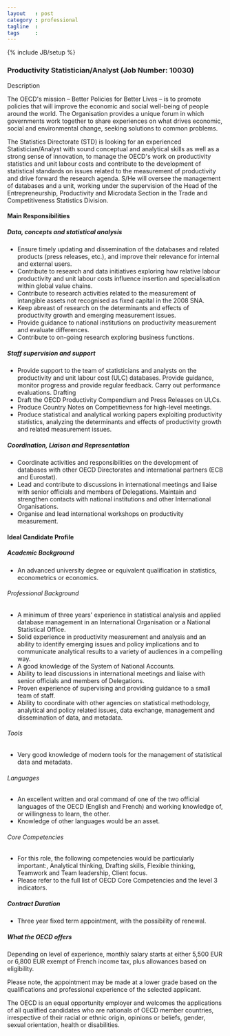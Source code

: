 ```yaml
---
layout   : post
category : professional
tagline  : 
tags     : 
---
```

{% include JB/setup %}

### Productivity Statistician/Analyst (Job Number: 10030)
Description
 
The OECD's mission – Better Policies for Better Lives – is to promote policies that will improve the economic and social well-being of people around the world. The Organisation provides a unique forum in which governments work together to share experiences on what drives economic, social and environmental change, seeking solutions to common problems. 
 
The Statistics Directorate (STD) is looking for an experienced Statistician/Analyst with sound conceptual and analytical skills as well as a strong sense of innovation, to manage the OECD's work on productivity statistics and unit labour costs and contribute to the development of statistical standards on issues related to the measurement of productivity and drive forward the research agenda. S/He will oversee the management of databases and a unit, working under the supervision of the Head of the Entrepreneurship, Productivity and Microdata Section in the Trade and Competitiveness Statistics Division.

#### Main Responsibilities
 
##### Data, concepts and statistical analysis

- Ensure timely updating and dissemination of the databases and related products (press releases, etc.), and improve their relevance for internal and external users.
- Contribute to research and data initiatives exploring how relative labour productivity and unit labour costs influence insertion and specialisation within global value chains.
- Contribute to research activities related to the measurement of intangible assets not recognised as fixed capital in the 2008 SNA.
- Keep abreast of research on the determinants and effects of productivity growth and emerging measurement issues. 
- Provide guidance to national institutions on productivity measurement and evaluate differences. 
- Contribute to on-going research exploring business functions.
 
##### Staff supervision and support

- Provide support to the team of statisticians and analysts on the productivity and unit labour cost (ULC) databases. Provide guidance, monitor progress and provide regular feedback. Carry out performance evaluations.
Drafting
- Draft the OECD Productivity Compendium and Press Releases on ULCs.
- Produce Country Notes on Competitievness for high-level meetings.
- Produce statistical and analytical working papers exploiting productivity statistics, analyzing the determinants and effects of productivity growth and related measurement issues.
 
##### Coordination, Liaison and Representation

- Coordinate activities and responsibilities on the development of databases with other OECD Directorates and international partners (ECB and Eurostat).
- Lead and contribute to discussions in international meetings and liaise with senior officials and members of Delegations. Maintain and strengthen contacts with national institutions and other International Organisations.
- Organise and lead international workshops on productivity measurement.

#### Ideal Candidate Profile

##### Academic Background

- An advanced university degree or equivalent qualification in statistics, econometrics or economics.
 
###### Professional Background

- A minimum of three years' experience in statistical analysis and applied database management in an International Organisation or a National Statistical Office.
- Solid experience in productivity measurement and analysis and an ability to identify emerging issues and policy implications and to communicate analytical results to a variety of audiences in a compelling way.
- A good knowledge of the System of National Accounts.
- Ability to lead discussions in international meetings and liaise with senior officials and members of Delegations. 
- Proven experience of supervising and providing guidance to a small team of staff.
- Ability to coordinate with other agencies on statistical methodology, analytical and policy related issues, data exchange, management and dissemination of data, and metadata.
 
###### Tools

- Very good knowledge of modern tools for the management of statistical data and metadata.
 
###### Languages

- An excellent written and oral command of one of the two official languages of the OECD (English and French) and working knowledge of, or willingness to learn, the other.
- Knowledge of other languages would be an asset.
 
###### Core Competencies 

- For this role, the following competencies would be particularly important:, Analytical thinking, Drafting skills, Flexible thinking, Teamwork and Team leadership, Client focus. 
- Please refer to the full list of OECD Core Competencies and the level 3 indicators.

##### Contract Duration

- Three year fixed term appointment, with the possibility of renewal.

##### What the OECD offers 

Depending on level of experience, monthly salary starts at either 5,500 EUR or 6,800 EUR exempt of French income tax, plus allowances based on eligibility.

Please note, the appointment may be made at a lower grade based on the qualifications and professional experience of the selected applicant.
 
The OECD is an equal opportunity employer and welcomes the applications of all qualified candidates who are nationals of OECD member countries, irrespective of their racial or ethnic origin, opinions or beliefs, gender, sexual orientation, health or disabilities.
